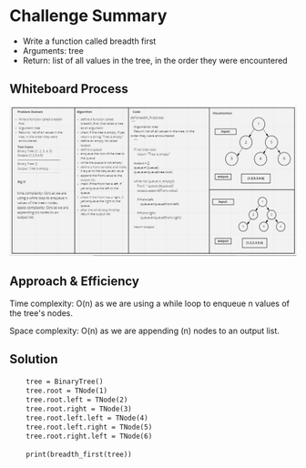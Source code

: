 # Challenge Summary
<!-- Description of the challenge -->
- Write a function called breadth first
- Arguments: tree
- Return: list of all values in the tree, in the order they were encountered

## Whiteboard Process
<!-- Embedded whiteboard image -->
![tree_breadth_first](./assets/tree_breadth_first.PNG)

## Approach & Efficiency
<!-- What approach did you take? Why? What is the Big O space/time for this approach? -->

Time complexity: O(n) as we are using a while loop to enqueue n values of the tree's nodes.

Space complexity: O(n) as we are appending (n) nodes to an output list.

## Solution
<!-- Show how to run your code, and examples of it in action -->
```
    tree = BinaryTree()
    tree.root = TNode(1)
    tree.root.left = TNode(2)
    tree.root.right = TNode(3)
    tree.root.left.left = TNode(4)
    tree.root.left.right = TNode(5)
    tree.root.right.left = TNode(6)

    print(breadth_first(tree))
```
